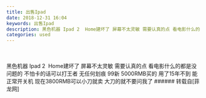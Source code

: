 ```yaml
---
title: 出售Ipad
date: 2018-12-31 16:04
keywords: 出售Ipad
description: 黑色机器 Ipad 2  Home建坏了 屏幕不太灵敏 需要认真的点 看电影什么的都是没问题的 不怕卡的话可以打王者 无任何划痕 99新 5000RMB买的 用了15年不到 能正常开关机 现在3800RMB可以小刀就卖 大刀的就不要问我了
categories: used
---
```

<td class="t_f" id="postmessage_2596439">

<br/>
<br/>
黑色机器 Ipad 2  Home建坏了 屏幕不太灵敏 需要认真的点 看电影什么的都是没问题的 不怕卡的话可以打王者 无任何划痕 99新 5000RMB买的 用了15年不到 能正常开关机 现在3800RMB可以小刀就卖 大刀的就不要问我了</td>
###### 转载自[菲龙网]